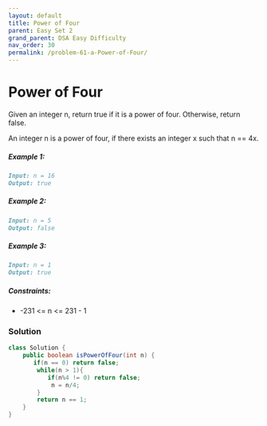 ```yaml
---
layout: default
title: Power of Four
parent: Easy Set 2
grand_parent: DSA Easy Difficulty
nav_order: 30
permalink: /problem-61-a-Power-of-Four/
---
```

# Power of Four
Given an integer n, return true if it is a power of four. Otherwise, return false.

An integer n is a power of four, if there exists an integer x such that n == 4x.

##### Example 1:
```markdown
Input: n = 16
Output: true
```
##### Example 2:
```markdown
Input: n = 5
Output: false
```
##### Example 3:
```markdown
Input: n = 1
Output: true
```
##### Constraints:
* -231 <= n <= 231 - 1

### Solution
```java
class Solution {
    public boolean isPowerOfFour(int n) {
       if(n == 0) return false;
        while(n > 1){
           if(n%4 != 0) return false;
            n = n/4;
        }
        return n == 1;
    }
}
```